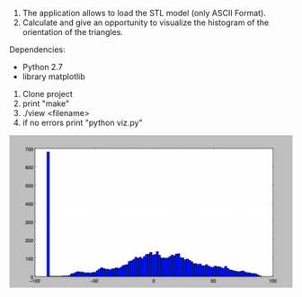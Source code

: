 1. The application allows to load the STL model (only ASCII Format).
2. Calculate and give an opportunity to visualize the histogram of the orientation of the triangles.

Dependencies:
- Python 2.7
- library matplotlib

1. Clone project
2. print "make"
3. ./view \<filename\>
4. if no errors print "python viz.py" 

![alt text](https://github.com/tt1m0n/Histogram_stl_format/blob/master/histogram1%20PM.png)
